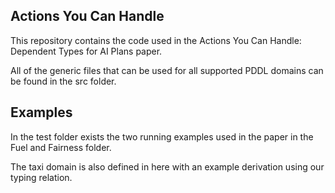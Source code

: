 Actions You Can Handle 
----------------------

This repository contains the code used in the Actions You Can Handle: Dependent Types for AI Plans paper. 

All of the generic files that can be used for all supported PDDL domains can be found in the src folder. 

Examples
---------

In the test folder exists the two running examples used in the paper in the Fuel and Fairness folder. 

The taxi domain is also defined in here with an example derivation using our typing relation.
